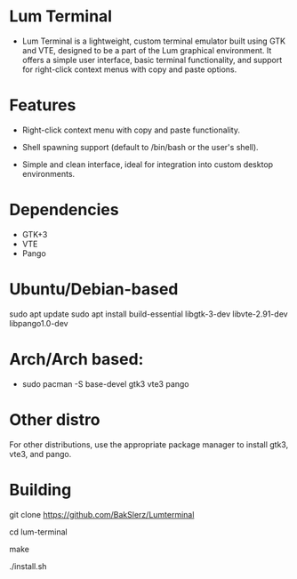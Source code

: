 # Lum Terminal
* Lum Terminal is a lightweight, custom terminal emulator built using GTK and VTE, designed to be a part of the Lum graphical environment. It offers a simple user interface, basic terminal functionality, and support for right-click context menus with copy and paste options.

# Features

* Right-click context menu with copy and paste functionality.

* Shell spawning support (default to /bin/bash or the user's shell).

* Simple and clean interface, ideal for integration into custom desktop environments.

# Dependencies
* GTK+3
* VTE
* Pango

# Ubuntu/Debian-based 

sudo apt update
sudo apt install build-essential libgtk-3-dev libvte-2.91-dev libpango1.0-dev

# Arch/Arch based:

- sudo pacman -S base-devel gtk3 vte3 pango

# Other distro

For other distributions, use the appropriate package manager to install gtk3, vte3, and pango.

# Building

git clone https://github.com/BakSlerz/Lumterminal

cd lum-terminal

make

./install.sh


